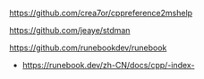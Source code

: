 https://github.com/crea7or/cppreference2mshelp

https://github.com/jeaye/stdman

https://github.com/runebookdev/runebook

- https://runebook.dev/zh-CN/docs/cpp/-index-
